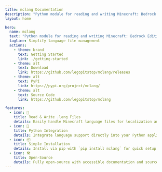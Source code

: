 ```yaml
---
title: mclang Documentation
description: "Python module for reading and writing Minecraft: Bedrock Edition .lang files."
layout: home

hero:
  name: mclang
  text: "Python module for reading and writing Minecraft: Bedrock Edition .lang files."
  tagline: Simplify language file management
  actions:
    - theme: brand
      text: Getting Started
      link: ./getting-started
    - theme: alt
      text: Download
      link: https://github.com/legopitstop/mclang/releases
    - theme: alt
      text: PyPI
      link: https://pypi.org/project/mclang/
    - theme: alt
      text: Source Code
      link: https://github.com/legopitstop/mclang

features:
  - icon: 📄
    title: Read & Write .lang Files
    details: Easily handle Minecraft language files for localization and translation.
  - icon: 🧩
    title: Python Integration
    details: Integrate language support directly into your Python applications.
  - icon: 📦
    title: Simple Installation
    details: Install via pip with `pip install mclang` for quick setup.
  - icon: 🛠️
    title: Open-Source
    details: Fully open-source with accessible documentation and source code.
---
```

